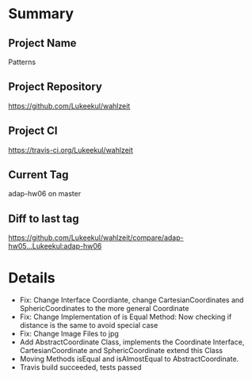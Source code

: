 # Summary
## Project Name
Patterns

## Project Repository
https://github.com/Lukeekul/wahlzeit

## Project CI
https://travis-ci.org/Lukeekul/wahlzeit

## Current Tag
adap-hw06 on master

## Diff to last tag
https://github.com/Lukeekul/wahlzeit/compare/adap-hw05...Lukeekul:adap-hw06

# Details
* Fix: Change Interface Coordiante, change CartesianCoordinates and SphericCoordinates to the more general Coordinate
* Fix: Change Implementation of is Equal Method: Now checking if distance is the same to avoid special case
* Fix: Change Image Files to jpg
* Add AbstractCoordinate Class, implements the Coordinate Interface, CartesianCoordinate and SphericCoordinate extend this Class
* Moving Methods isEqual and isAlmostEqual to AbstractCoordinate.
* Travis build succeeded, tests passed


